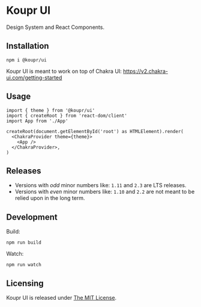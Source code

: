 # Koupr UI

Design System and React Components.

## Installation

```shell
npm i @koupr/ui
```

Koupr UI is meant to work on top of Chakra UI: https://v2.chakra-ui.com/getting-started

## Usage

```tsx
import { theme } from '@koupr/ui'
import { createRoot } from 'react-dom/client'
import App from './App'

createRoot(document.getElementById('root') as HTMLElement).render(
  <ChakraProvider theme={theme}>
    <App />
  </ChakraProvider>,
)
```

## Releases

- Versions with _odd_ minor numbers like: `1.11` and `2.3` are LTS releases.
- Versions with _even_ minor numbers like: `1.10` and `2.2` are not meant to be relied upon in the long term.

## Development

Build:

```shell
npm run build
```

Watch:

```shell
npm run watch
```

## Licensing

Koupr UI is released under [The MIT License](LICENSE).
